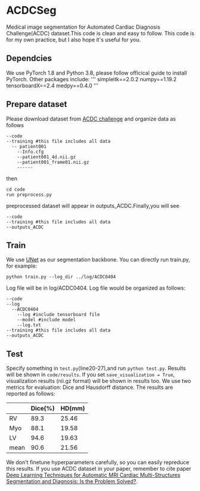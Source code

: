 # ACDCSeg
Medical image segmentation for Automated Cardiac Diagnosis Challenge(ACDC) dataset.This code is clean and easy to follow.
This code is for my own practice, but I also hope it's useful for you.
## Dependcies
We use PyTorch 1.8 and Python 3.8, please follow officical guide to install PyTorch.
Other packages include:
'''
simpleitk==2.0.2
numpy==1.19.2
tensorboardX==2.4
medpy==0.4.0
'''
## Prepare dataset
Please download dataset from [ACDC challenge](https://www.creatis.insa-lyon.fr/Challenge/acdc/databases.html) and organize data as follows
```
--code
--training #this file includes all data
  -- patient001
    --Info.cfg
    --patient001_4d.nii.gz
    --patient001_frame01.nii.gz
    ------
```
then 
```
cd code
run preprocess.py
```
preprocessed dataset will appear in outputs_ACDC.Finally,you will see
```
--code
--training #this file includes all data
--outputs_ACDC
```
## Train
We use [UNet](https://arxiv.org/abs/1505.04597) as our segmentation backbone.
You can directly run train.py, for example:
```
python train.py --log_dir ../log/ACDC0404
```
Log file will be in log/ACDC0404.
Log file would be organized as follows:
```
--code
--log
  --ACDC0404
    --log #include tensorboard file
    --model #include model
    --log.txt    
--training #this file includes all data
--outputs_ACDC
```
## Test
Specify something in `test.py`(line20-27),and run
`python test.py`.
Results will be shown in `code/results`. If you set `save_visualization = True`, visualization results (nii.gz format) will be shown in results too.
We use two metrics for evaluation: Dice and Hausdorff distance. The results are reported as follows:

| | Dice(%) | HD(mm) |
| :------ | :------ | :------ |
| RV | 89.3 | 25.46 |
| Myo | 88.1 | 19.58 |
| LV |94.6 |19.63|
| mean |90.6|21.56|

We don't finetune hyperparameters carefully, so you can easily repreduce this results.
If you use ACDC dataset in your paper, remember to cite paper [Deep Learning Techniques for Automatic MRI Cardiac Multi-Structures Segmentation and Diagnosis: Is the Problem Solved?](https://ieeexplore.ieee.org/document/8360453).
